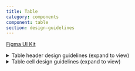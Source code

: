 ```yaml
---
title: Table
category: components
component: table
section: design-guidelines
---
```



<section data-section="design-guidelines">
  
  <div class="dummy-design-guidelines">
    <p class="dummy-paragraph">
      <a
        href="https://www.figma.com/file/noyY6dUMDYjmySpHcMjhkN/HDS-Product---Components?node-id=16727%3A59704"
        target="_blank"
        rel="noopener noreferrer"
      >Figma UI Kit</a>
    </p>
  </div>
  <details>
    <summary>Table header design guidelines (expand to view)</summary>
    <div class="dummy-design-guidelines">
      <p class="dummy-paragraph">
        <img
          class="dummy-figma-docs"
          src="/assets/images/table-header-design_guidelines.png"
          alt="table header design guidelines as a screenshot. please visit the figma file link."
        />
      </p>
    </div>
  </details>
  <details>
    <summary>Table cell design guidelines (expand to view)</summary>
    <div class="dummy-design-guidelines">
      <p class="dummy-paragraph">
        <img
          class="dummy-figma-docs"
          src="/assets/images/table-cell-design_guidelines.png"
          alt="table cell design guidelines as a screenshot. please visit the figma file link."
        />
      </p>
    </div>
  </details>

</section>
